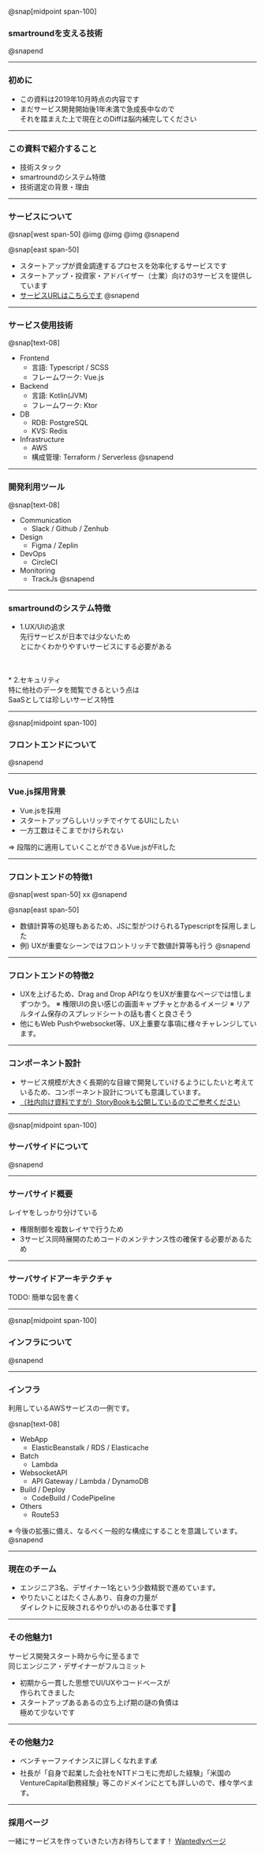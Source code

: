 @snap[midpoint span-100]
### smartroundを支える技術
@snapend

---

### 初めに

* この資料は2019年10月時点の内容です
* まだサービス開発開始後1年未満で急成長中なので<br/>それを踏まえた上で現在とのDiffは脳内補完してください

---

### この資料で紹介すること

* 技術スタック
* smartroundのシステム特徴
* 技術選定の背景・理由

---

### サービスについて

@snap[west span-50]
@img[](assets/img/startup.png)
@img[](assets/img/investor.png)
@img[](assets/img/advisor.jpg)
@snapend

@snap[east span-50]
* スタートアップが資金調達するプロセスを効率化するサービスです
* スタートアップ・投資家・アドバイザー（士業）向けの3サービスを提供しています
* [サービスURLはこちらです](https://jp.smartround.com)
@snapend

---

### サービス使用技術

@snap[text-08]
* Frontend
  * 言語: Typescript / SCSS
  * フレームワーク: Vue.js
* Backend
  * 言語: Kotlin(JVM)
  * フレームワーク: Ktor
* DB
  * RDB: PostgreSQL
  * KVS: Redis
* Infrastructure
  * AWS
  * 構成管理: Terraform / Serverless
@snapend
  
---

### 開発利用ツール

@snap[text-08]
* Communication
  * Slack / Github / Zenhub
* Design
  * Figma / Zeplin
* DevOps
  * CircleCI
* Monitoring
  * TrackJs
@snapend

---

### smartroundのシステム特徴

* 1.UX/UIの追求
  <br/>先行サービスが日本では少ないため<br/>とにかくわかりやすいサービスにする必要がある
<br/>
<br/>
* 2.セキュリティ
  <br/>特に他社のデータを閲覧できるという点は<br/>SaaSとしては珍しいサービス特性

---

@snap[midpoint span-100]
### フロントエンドについて
@snapend

---

### Vue.js採用背景

* Vue.jsを採用
 * スタートアップらしいリッチでイケてるUIにしたい
 * 一方工数はそこまでかけられない
 
⇒ 段階的に適用していくことができるVue.jsがFitした

---


### フロントエンドの特徴1

@snap[west span-50]
xx
@snapend

@snap[east span-50]
* 数値計算等の処理もあるため、JSに型がつけられるTypescriptを採用しました
 * 例) UXが重要なシーンではフロントリッチで数値計算等も行う
@snapend

---

### フロントエンドの特徴2

* UXを上げるため、Drag and Drop APIなりをUXが重要なページでは惜しまずつかう。
	※ 権限UIの良い感じの画面キャプチャとかあるイメージ
	※ リアルタイム保存のスプレッドシートの話も書くと良さそう
* 他にもWeb Pushやwebsocket等、UX上重要な事項に様々チャレンジしています。
---

### コンポーネント設計

* サービス規模が大きく長期的な目線で開発していけるようにしたいと考えているため、コンポーネント設計についても意識しています。
* [（社内向け資料ですが）StoryBookも公開しているのでご参考ください](https://github.com/smartround/smartround-storybook) 

---

@snap[midpoint span-100]
### サーバサイドについて
@snapend

---

### サーバサイド概要

レイヤをしっかり分けている
 * 権限制御を複数レイヤで行うため
 * 3サービス同時展開のためコードのメンテナンス性の確保する必要があるため

---

### サーバサイドアーキテクチャ


TODO: 簡単な図を書く

---

@snap[midpoint span-100]
### インフラについて
@snapend

---

### インフラ

利用しているAWSサービスの一例です。

@snap[text-08]
* WebApp
  * ElasticBeanstalk / RDS / Elasticache
* Batch
  * Lambda
* WebsocketAPI
  * API Gateway / Lambda / DynamoDB 
* Build / Deploy
  * CodeBuild / CodePipeline
* Others
  * Route53
  
※ 今後の拡張に備え、なるべく一般的な構成にすることを意識しています。
@snapend



---

### 現在のチーム

* エンジニア3名、デザイナー1名という少数精鋭で進めています。
* やりたいことはたくさんあり、自身の力量が<br/>ダイレクトに反映されるやりがいのある仕事です💪

---

### その他魅力1

サービス開発スタート時から今に至るまで<br/>同じエンジニア・デザイナーがフルコミット

* 初期から一貫した思想でUI/UXやコードベースが<br/>作られてきました
* スタートアップあるあるの立ち上げ期の謎の負債は<br/>極めて少ないです 

---

### その他魅力2

* ベンチャーファイナンスに詳しくなれます💰
* 社長が「自身で起業した会社をNTTドコモに売却した経験」「米国のVentureCapital勤務経験」等このドメインにとても詳しいので、様々学べます。

---

### 採用ページ

一緒にサービスを作っていきたい方お待ちしてます！
[Wantedlyページ](https://www.wantedly.com/companies/company_4346433/projects)
